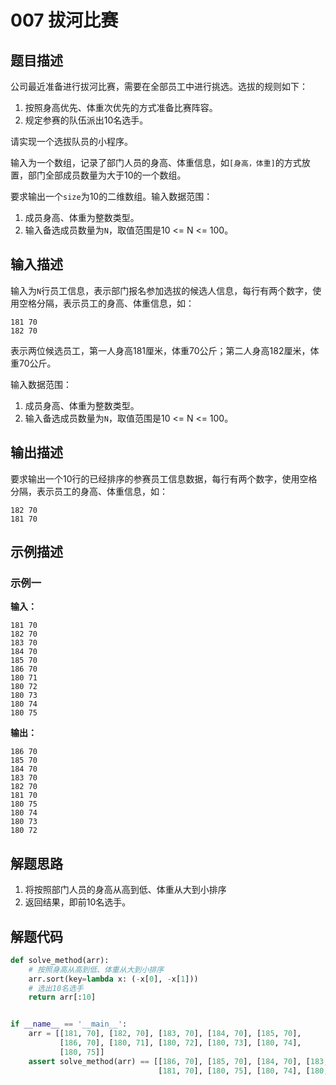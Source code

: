 # 007 拔河比赛

## 题目描述

公司最近准备进行拔河比赛，需要在全部员工中进行挑选。选拔的规则如下：

1. 按照身高优先、体重次优先的方式准备比赛阵容。
2. 规定参赛的队伍派出10名选手。
   
请实现一个选拔队员的小程序。

输入为一个数组，记录了部门人员的身高、体重信息，如`[身高，体重]`的方式放置，部门全部成员数量为大于10的一个数组。

要求输出一个`size`为10的二维数组。输入数据范围：

1. 成员身高、体重为整数类型。
2. 输入备选成员数量为`N`，取值范围是10 <= N <= 100。

## 输入描述

输入为`N`行员工信息，表示部门报名参加选拔的候选人信息，每行有两个数字，使用空格分隔，表示员工的身高、体重信息，如：
```text
181 70
182 70
```

表示两位候选员工，第一人身高181厘米，体重70公斤；第二人身高182厘米，体重70公斤。

输入数据范围：
1. 成员身高、体重为整数类型。
2. 输入备选成员数量为`N`，取值范围是10 <= N <= 100。

## 输出描述

要求输出一个10行的已经排序的参赛员工信息数据，每行有两个数字，使用空格分隔，表示员工的身高、体重信息，如：

```text
182 70
181 70
```

## 示例描述

### 示例一

**输入：**
```text
181 70
182 70
183 70
184 70
185 70
186 70
180 71
180 72
180 73
180 74
180 75
```

**输出：**
```text
186 70
185 70
184 70
183 70
182 70
181 70
180 75
180 74
180 73
180 72
```

## 解题思路

1. 将按照部门人员的身高从高到低、体重从大到小排序
2. 返回结果，即前10名选手。

## 解题代码

```python
def solve_method(arr):
    # 按照身高从高到低、体重从大到小排序
    arr.sort(key=lambda x: (-x[0], -x[1]))
    # 选出10名选手
    return arr[:10]


if __name__ == '__main__':
    arr = [[181, 70], [182, 70], [183, 70], [184, 70], [185, 70],
           [186, 70], [180, 71], [180, 72], [180, 73], [180, 74],
           [180, 75]]
    assert solve_method(arr) == [[186, 70], [185, 70], [184, 70], [183, 70], [182, 70],
                                 [181, 70], [180, 75], [180, 74], [180, 73], [180, 72]]
```